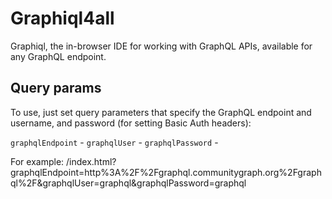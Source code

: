 # Graphiql4all

Graphiql, the in-browser IDE for working with GraphQL APIs, available for any GraphQL endpoint.

## Query params

To use, just set query parameters that specify the GraphQL endpoint and username, and password (for setting Basic Auth headers):

`graphqlEndpoint` -
`graphqlUser` -
`graphqlPassword` - 

For example: /index.html?graphqlEndpoint=http%3A%2F%2Fgraphql.communitygraph.org%2Fgraphql%2F&graphqlUser=graphql&graphqlPassword=graphql
